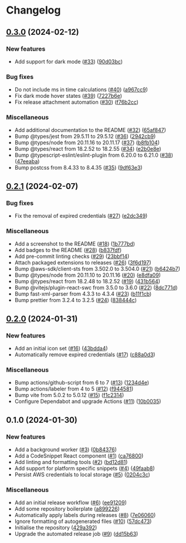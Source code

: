 # Changelog

## [0.3.0](https://github.com/unfunco/chrome-ext-aws-saml-sts/compare/chrome-ext-aws-saml-sts-v0.2.1...chrome-ext-aws-saml-sts-v0.3.0) (2024-02-12)


### New features

* Add support for dark mode ([#33](https://github.com/unfunco/chrome-ext-aws-saml-sts/issues/33)) ([90d03bc](https://github.com/unfunco/chrome-ext-aws-saml-sts/commit/90d03bcbaaaa190a49ff0fb52c07e058e95f4cb4))


### Bug fixes

* Do not include ms in time calculations ([#40](https://github.com/unfunco/chrome-ext-aws-saml-sts/issues/40)) ([a967cc9](https://github.com/unfunco/chrome-ext-aws-saml-sts/commit/a967cc9e271d65bcfa80eebeaa68e357ade8466e))
* Fix dark mode hover states ([#39](https://github.com/unfunco/chrome-ext-aws-saml-sts/issues/39)) ([7227b6e](https://github.com/unfunco/chrome-ext-aws-saml-sts/commit/7227b6e9a32da4b8897b93e4649f6a9f78c4b447))
* Fix release attachment automation ([#30](https://github.com/unfunco/chrome-ext-aws-saml-sts/issues/30)) ([f76b2cc](https://github.com/unfunco/chrome-ext-aws-saml-sts/commit/f76b2cce74da7e1bb16aab581c0deed0cf133cb8))


### Miscellaneous

* Add additional documentation to the README ([#32](https://github.com/unfunco/chrome-ext-aws-saml-sts/issues/32)) ([65af847](https://github.com/unfunco/chrome-ext-aws-saml-sts/commit/65af847ecccfcf1141f9458d0155cadc07b0d5b1))
* Bump @types/jest from 29.5.11 to 29.5.12 ([#36](https://github.com/unfunco/chrome-ext-aws-saml-sts/issues/36)) ([2942cb9](https://github.com/unfunco/chrome-ext-aws-saml-sts/commit/2942cb9b4cd12a793a40ef32174db1a24c7f44bf))
* Bump @types/node from 20.11.16 to 20.11.17 ([#37](https://github.com/unfunco/chrome-ext-aws-saml-sts/issues/37)) ([b8fb104](https://github.com/unfunco/chrome-ext-aws-saml-sts/commit/b8fb1044bde03b64e25ee7b72bfcd53cd7ac84af))
* Bump @types/react from 18.2.52 to 18.2.55 ([#34](https://github.com/unfunco/chrome-ext-aws-saml-sts/issues/34)) ([e2b0e8e](https://github.com/unfunco/chrome-ext-aws-saml-sts/commit/e2b0e8eab388cc13dc05fa3db4ff4ed9bfdf28dc))
* Bump @typescript-eslint/eslint-plugin from 6.20.0 to 6.21.0 ([#38](https://github.com/unfunco/chrome-ext-aws-saml-sts/issues/38)) ([47eeaba](https://github.com/unfunco/chrome-ext-aws-saml-sts/commit/47eeaba3fb372c401744fb1603949b73b9e36bcf))
* Bump postcss from 8.4.33 to 8.4.35 ([#35](https://github.com/unfunco/chrome-ext-aws-saml-sts/issues/35)) ([9df63e3](https://github.com/unfunco/chrome-ext-aws-saml-sts/commit/9df63e3dd8a14186c0b4fcfcdca8035ef4efc531))

## [0.2.1](https://github.com/unfunco/chrome-ext-aws-saml-sts/compare/chrome-ext-aws-saml-sts-v0.2.0...chrome-ext-aws-saml-sts-v0.2.1) (2024-02-07)


### Bug fixes

* Fix the removal of expired credentials ([#27](https://github.com/unfunco/chrome-ext-aws-saml-sts/issues/27)) ([e2dc349](https://github.com/unfunco/chrome-ext-aws-saml-sts/commit/e2dc3492fbc9df3c9c543063852f107b9fea7f49))


### Miscellaneous

* Add a screenshot to the README ([#18](https://github.com/unfunco/chrome-ext-aws-saml-sts/issues/18)) ([1b777bd](https://github.com/unfunco/chrome-ext-aws-saml-sts/commit/1b777bd19f9a8a045ad35664c2f908f874887411))
* Add badges to the README ([#28](https://github.com/unfunco/chrome-ext-aws-saml-sts/issues/28)) ([b837fdf](https://github.com/unfunco/chrome-ext-aws-saml-sts/commit/b837fdfcf73a3481c30d9ab4bbef2bc4d20df99f))
* Add pre-commit linting checks ([#29](https://github.com/unfunco/chrome-ext-aws-saml-sts/issues/29)) ([23bbf14](https://github.com/unfunco/chrome-ext-aws-saml-sts/commit/23bbf14f399635b0330a1ef75b74e9915856aaf7))
* Attach packaged extensions to releases ([#26](https://github.com/unfunco/chrome-ext-aws-saml-sts/issues/26)) ([3f6d197](https://github.com/unfunco/chrome-ext-aws-saml-sts/commit/3f6d197d9ef93c3a74ee68a8002e9e2cadbbaf4e))
* Bump @aws-sdk/client-sts from 3.502.0 to 3.504.0 ([#21](https://github.com/unfunco/chrome-ext-aws-saml-sts/issues/21)) ([b6424b7](https://github.com/unfunco/chrome-ext-aws-saml-sts/commit/b6424b776420f44b3c2f49469d6dd99ef4168348))
* Bump @types/node from 20.11.10 to 20.11.16 ([#20](https://github.com/unfunco/chrome-ext-aws-saml-sts/issues/20)) ([e8dfa09](https://github.com/unfunco/chrome-ext-aws-saml-sts/commit/e8dfa0936ca9f0ace240cbfb7481cc92af6aeb45))
* Bump @types/react from 18.2.48 to 18.2.52 ([#19](https://github.com/unfunco/chrome-ext-aws-saml-sts/issues/19)) ([431b564](https://github.com/unfunco/chrome-ext-aws-saml-sts/commit/431b564ff02a70e3363ff9a7371ca40b10517f91))
* Bump @vitejs/plugin-react-swc from 3.5.0 to 3.6.0 ([#22](https://github.com/unfunco/chrome-ext-aws-saml-sts/issues/22)) ([8dc771d](https://github.com/unfunco/chrome-ext-aws-saml-sts/commit/8dc771df496a1d310878525e9d148edfcb7beb5a))
* Bump fast-xml-parser from 4.3.3 to 4.3.4 ([#23](https://github.com/unfunco/chrome-ext-aws-saml-sts/issues/23)) ([b11f1cb](https://github.com/unfunco/chrome-ext-aws-saml-sts/commit/b11f1cb84e8ca46ac9f5eb9e3fb7ba5137e9ae28))
* Bump prettier from 3.2.4 to 3.2.5 ([#24](https://github.com/unfunco/chrome-ext-aws-saml-sts/issues/24)) ([838444c](https://github.com/unfunco/chrome-ext-aws-saml-sts/commit/838444c4d2a1cd8aefd2137c0f7bda07e903c94e))

## [0.2.0](https://github.com/unfunco/chrome-ext-aws-saml-sts/compare/chrome-ext-aws-saml-sts-v0.1.0...chrome-ext-aws-saml-sts-v0.2.0) (2024-01-31)


### New features

* Add an initial icon set ([#16](https://github.com/unfunco/chrome-ext-aws-saml-sts/issues/16)) ([43bdda4](https://github.com/unfunco/chrome-ext-aws-saml-sts/commit/43bdda4847e81d1f01f87f72c83db348c22d9adc))
* Automatically remove expired credentials ([#17](https://github.com/unfunco/chrome-ext-aws-saml-sts/issues/17)) ([c88a0d3](https://github.com/unfunco/chrome-ext-aws-saml-sts/commit/c88a0d3472ff0628fc4dd827d3d4471339425ca5))


### Miscellaneous

* Bump actions/github-script from 6 to 7 ([#13](https://github.com/unfunco/chrome-ext-aws-saml-sts/issues/13)) ([1234d4e](https://github.com/unfunco/chrome-ext-aws-saml-sts/commit/1234d4e981b1ea5d47ecb75fd697b88869a59cb2))
* Bump actions/labeler from 4 to 5 ([#12](https://github.com/unfunco/chrome-ext-aws-saml-sts/issues/12)) ([f944581](https://github.com/unfunco/chrome-ext-aws-saml-sts/commit/f94458115272d5e06d7abecbc8fb6e16eb7fb763))
* Bump vite from 5.0.2 to 5.0.12 ([#15](https://github.com/unfunco/chrome-ext-aws-saml-sts/issues/15)) ([f1c2314](https://github.com/unfunco/chrome-ext-aws-saml-sts/commit/f1c2314f5aae0d7a4d6b3f195a07c0c0e3037fe9))
* Configure Dependabot and upgrade Actions ([#11](https://github.com/unfunco/chrome-ext-aws-saml-sts/issues/11)) ([10b0035](https://github.com/unfunco/chrome-ext-aws-saml-sts/commit/10b003516689af97e5291c9228662558ed91aa34))

## 0.1.0 (2024-01-30)


### New features

* Add a background worker ([#3](https://github.com/unfunco/chrome-ext-aws-saml-sts/issues/3)) ([0b84376](https://github.com/unfunco/chrome-ext-aws-saml-sts/commit/0b84376535c298e0a7ec17ccf709568c1704238f))
* Add a CodeSnippet React component ([#1](https://github.com/unfunco/chrome-ext-aws-saml-sts/issues/1)) ([ca76800](https://github.com/unfunco/chrome-ext-aws-saml-sts/commit/ca768001a2a37b6d7449e2e5e3f9fe581f02041d))
* Add linting and formatting tools ([#2](https://github.com/unfunco/chrome-ext-aws-saml-sts/issues/2)) ([bd12d81](https://github.com/unfunco/chrome-ext-aws-saml-sts/commit/bd12d812393fc2912e755bfee2952b29d314c124))
* Add support for platform specific snippets ([#4](https://github.com/unfunco/chrome-ext-aws-saml-sts/issues/4)) ([49faab8](https://github.com/unfunco/chrome-ext-aws-saml-sts/commit/49faab8c824224fac3a82c810507e61770459aa9))
* Persist AWS credentials to local storage ([#5](https://github.com/unfunco/chrome-ext-aws-saml-sts/issues/5)) ([0204c3c](https://github.com/unfunco/chrome-ext-aws-saml-sts/commit/0204c3ca509c28efe2f2507a4baf243a23e1d4c7))


### Miscellaneous

* Add an initial release workflow ([#6](https://github.com/unfunco/chrome-ext-aws-saml-sts/issues/6)) ([ee91209](https://github.com/unfunco/chrome-ext-aws-saml-sts/commit/ee91209c4fdcb574ee2e493af6a3860b78915aee))
* Add some repository boilerplate ([a899226](https://github.com/unfunco/chrome-ext-aws-saml-sts/commit/a89922617be8bb73bc2e1ff258d00f52d287811e))
* Automatically apply labels during releases ([#8](https://github.com/unfunco/chrome-ext-aws-saml-sts/issues/8)) ([7e06060](https://github.com/unfunco/chrome-ext-aws-saml-sts/commit/7e06060f442817c7e6452d3cbb1eeb87c705db4a))
* Ignore formatting of autogenerated files ([#10](https://github.com/unfunco/chrome-ext-aws-saml-sts/issues/10)) ([57dc473](https://github.com/unfunco/chrome-ext-aws-saml-sts/commit/57dc473c1cf8e4c7d34d4ce98446c6c00d7fae75))
* Initialise the repository ([429a392](https://github.com/unfunco/chrome-ext-aws-saml-sts/commit/429a392e47ca3e585ffad6120316244d78447b4f))
* Upgrade the automated release job ([#9](https://github.com/unfunco/chrome-ext-aws-saml-sts/issues/9)) ([dd15b63](https://github.com/unfunco/chrome-ext-aws-saml-sts/commit/dd15b63678e048092acbb83a6f476c116e386739))
